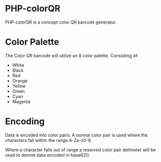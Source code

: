 # PHP-colorQR
PHP-colorQR is a concept color QR barcode generator.

# Color Palette 
The Color QR barcode will utilize an 8 color palette. Consisting of:

- White
- Black
- Red
- Orange
- Yellow
- Green
- Cyan
- Magenta

# Encoding
Data is encoded into color pairs. A normal color pair is used where the characters fall within the range A-Za-z0-9. 

Where a character falls out of range a reserved color pair delimeter will be used to denote data encoded in base62().

